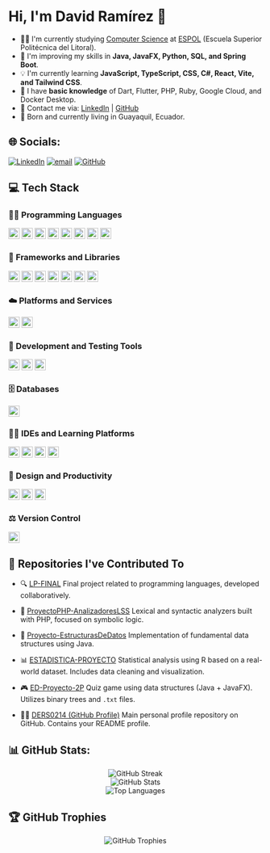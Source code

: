 # Hi, I'm David Ramírez 👋

* 👨‍💻 I'm currently studying [Computer Science](https://www.fiec.espol.edu.ec/es/carreras-de-grado/computacion) at [ESPOL](https://www.espol.edu.ec/) (Escuela Superior Politécnica del Litoral).
* 🔩 I'm improving my skills in **Java, JavaFX, Python, SQL, and Spring Boot**.
* 💡 I'm currently learning **JavaScript, TypeScript, CSS, C#, React, Vite, and Tailwind CSS**.
* 👀 I have **basic knowledge** of Dart, Flutter, PHP, Ruby, Google Cloud, and Docker Desktop.
* 📢 Contact me via: [LinkedIn](https://www.linkedin.com/in/ders0214/) | [GitHub](https://github.com/DERS0214)
* 📍 Born and currently living in Guayaquil, Ecuador.

## 🌐 Socials:

[![LinkedIn](https://img.shields.io/badge/LinkedIn-%230077B5.svg?logo=linkedin&logoColor=white)](https://linkedin.com/in/DERS0214)
[![email](https://img.shields.io/badge/Email-D14836?logo=gmail&logoColor=white)](mailto:dramirez021487@gmail.com)
[![GitHub](https://img.shields.io/badge/GitHub-%23121011.svg?logo=github&logoColor=white)](https://github.com/DERS0214)

## 💻 Tech Stack

### 🧑‍💻 Programming Languages

<img src="https://img.shields.io/badge/Java-%23ED8B00.svg?style=plastic&logo=openjdk&logoColor=white" height="22"> <img src="https://img.shields.io/badge/PHP-%23777BB4.svg?style=plastic&logo=php&logoColor=white" height="22"> <img src="https://img.shields.io/badge/Ruby-%23CC342D.svg?style=plastic&logo=ruby&logoColor=white" height="22"> <img src="https://img.shields.io/badge/R-%23276DC3.svg?style=plastic&logo=r&logoColor=white" height="22"> <img src="https://img.shields.io/badge/Dart-%230175C2.svg?style=plastic&logo=dart&logoColor=white" height="22"> <img src="https://img.shields.io/badge/TypeScript-%23007ACC.svg?style=plastic&logo=typescript&logoColor=white" height="22"> <img src="https://img.shields.io/badge/JavaScript-F7DF1E.svg?style=plastic&logo=javascript&logoColor=black" height="22"> <img src="https://img.shields.io/badge/C-00599C.svg?style=plastic&logo=c&logoColor=white" height="22">

### 🧰 Frameworks and Libraries

<img src="https://img.shields.io/badge/Spring%20Boot-%236DB33F.svg?style=plastic&logo=spring&logoColor=white" height="22"> <img src="https://img.shields.io/badge/JavaFX-%23FF0000.svg?style=plastic&logo=javafx&logoColor=white" height="22"> <img src="https://img.shields.io/badge/Flutter-%2302569B.svg?style=plastic&logo=flutter&logoColor=white" height="22"> <img src="https://img.shields.io/badge/NumPy-%23013243.svg?style=plastic&logo=numpy&logoColor=white" height="22"> <img src="https://img.shields.io/badge/React-%2361DAFB.svg?style=plastic&logo=react&logoColor=black" height="22"> <img src="https://img.shields.io/badge/Vite-%23646CFF.svg?style=plastic&logo=vite&logoColor=white" height="22"> <img src="https://img.shields.io/badge/Tailwind%20CSS-%2338B2AC.svg?style=plastic&logo=tailwind-css&logoColor=white" height="22">

### ☁️ Platforms and Services

<img src="https://img.shields.io/badge/Google%20Cloud-%234285F4.svg?style=plastic&logo=google-cloud&logoColor=white" height="22"> <img src="https://img.shields.io/badge/Firebase-%23039BE5.svg?style=plastic&logo=firebase" height="22">

### 🧪 Development and Testing Tools

<img src="https://img.shields.io/badge/Postman-FF6C37?style=plastic&logo=postman&logoColor=white" height="22"> <img src="https://img.shields.io/badge/Docker-%230db7ed.svg?style=plastic&logo=docker&logoColor=white" height="22"> <img src="https://img.shields.io/badge/Arduino-00979D?style=plastic&logo=arduino&logoColor=white" height="22">

### 🗄️ Databases

<img src="https://img.shields.io/badge/MySQL-4479A1.svg?style=plastic&logo=mysql&logoColor=white" height="22">

### 🧑‍🏫 IDEs and Learning Platforms

<img src="https://img.shields.io/badge/IntelliJ%20IDEA-%23000000.svg?style=plastic&logo=intellij-idea&logoColor=white" height="22"> <img src="https://img.shields.io/badge/Visual%20Studio%20Code-%23007ACC.svg?style=plastic&logo=visual-studio-code&logoColor=white" height="22"> <img src="https://img.shields.io/badge/Cursor-5D3FD3.svg?style=plastic&logo=cursor&logoColor=white" height="22"> <img src="https://img.shields.io/badge/ESPOL-%23005491.svg?style=plastic&logo=academia&logoColor=white" height="22">

### 🎨 Design and Productivity

<img src="https://img.shields.io/badge/Canva-%2300C4CC.svg?style=plastic&logo=canva&logoColor=white" height="22"> <img src="https://img.shields.io/badge/Figma-%23F24E1E.svg?style=plastic&logo=figma&logoColor=white" height="22"> <img src="https://img.shields.io/badge/Notion-%23000000.svg?style=plastic&logo=notion&logoColor=white" height="22">

### ⚖️ Version Control

<img src="https://img.shields.io/badge/GitHub-%23121011.svg?style=plastic&logo=github&logoColor=white" height="22">

## 📂 Repositories I've Contributed To

* 🔍 [LP-FINAL](https://github.com/kathyforero/LP-FINAL)
  Final project related to programming languages, developed collaboratively.

* 🧮 [ProyectoPHP-AnalizadoresLSS](https://github.com/kathyforero/ProyectoPHP-AnalizadoresLSS)
  Lexical and syntactic analyzers built with PHP, focused on symbolic logic.

* 🌲 [Proyecto-EstructurasDeDatos](https://github.com/kathyforero/Proyecto-EstructurasDeDatos)
  Implementation of fundamental data structures using Java.

* 📊 [ESTADISTICA-PROYECTO](https://github.com/DERS0214/ESTADISTICA-PROYECTO)
  Statistical analysis using R based on a real-world dataset. Includes data cleaning and visualization.

* 🎮 [ED-Proyecto-2P](https://github.com/DERS0214/ED-Proyecto-2P)
  Quiz game using data structures (Java + JavaFX). Utilizes binary trees and `.txt` files.

* 🧑‍💻 [DERS0214 (GitHub Profile)](https://github.com/DERS0214/DERS0214)
  Main personal profile repository on GitHub. Contains your README profile.

## 📊 GitHub Stats:

<div align="center">

  <img src="https://github-readme-streak-stats.herokuapp.com/?user=DERS0214&theme=tokyonight&hide_border=false&text_color=ffffff" alt="GitHub Streak"/>
  <br/>
  <img src="https://github-readme-stats.vercel.app/api?username=DERS0214&theme=tokyonight&hide_border=false&include_all_commits=true&count_private=true&text_color=ffffff" alt="GitHub Stats"/>
  <br/>
  <img src="https://github-readme-stats.vercel.app/api/top-langs/?username=DERS0214&theme=tokyonight&hide_border=false&include_all_commits=true&count_private=true&layout=compact&text_color=ffffff" alt="Top Languages"/>

</div>

## 🏆 GitHub Trophies

<div align="center">

<img src="https://github-profile-trophy.vercel.app/?username=DERS0214&theme=darkhub&no-frame=false&no-bg=true&margin-w=4" alt="GitHub Trophies" />

</div>

<!-- Proudly created with GPRM ( https://gprm.itsvg.in ) -->
